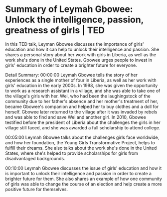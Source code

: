# Summary of Leymah Gbowee: Unlock the intelligence, passion, greatness of girls | TED

In this TED talk, Leyman Gbowee discusses the importance of girls' education and how it can help to unlock their intelligence and passion. She shares a personal story about her work with girls in Liberia, as well as the work she's done in the United States. Gbowee urges people to invest in girls' education in order to create a brighter future for everyone.

Detail Summary: 
00:00:00
Leymah Gbowee tells the story of her experiences as a single mother of four in Liberia, as well as her work with girls' education in the early 2000s. In 1998, she was given the opportunity to work as a research assistant in a village, and she was able to take one of the village's girls with her. Wei, who had been the laughingstock of the community due to her father's absence and her mother's treatment of her, became Gbowee's companion and helped her to buy clothes and a doll for herself. Gbowee later returned to the village after it was invaded by rebels and was able to find and save Wei and another girl. In 2010, Gbowee testified before the president of Liberia about the challenges the girls in her village still faced, and she was awarded a full scholarship to attend college.

00:05:00
Leymah Gbowee talks about the challenges girls face worldwide, and how her foundation, the Young Girls Transformative Project, helps to fulfill their dreams. She also talks about the work she's done in the United States, where she's helped to provide scholarships for girls from disadvantaged backgrounds.

00:10:00
Leymah Gbowee discusses the issue of girls' education and how it is important to unlock their intelligence and passion in order to create a brighter future for them. She also shares an example of how one community of girls was able to change the course of an election and help create a more positive future for themselves.

